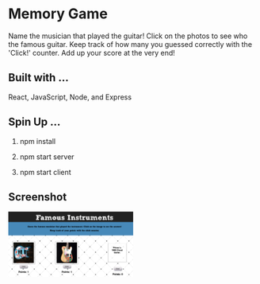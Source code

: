 # Memory Game 

Name the musician that played the guitar! Click on the photos to see who the famous guitar. Keep track of how many you guessed correctly with the 'Click!' counter. Add up your score at the very end!

## Built with ...

React, JavaScript, Node, and Express

## Spin Up ...

1. npm install

2. npm start server

3. npm start client

## Screenshot

<img src="Screenshot/screenshot.png" width="50%"/>
